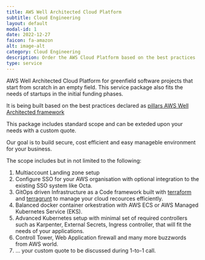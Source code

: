 ```yaml
---
title: AWS Well Architected Cloud Platform
subtitle: Cloud Engineering
layout: default
modal-id: 1
date: 2022-12-27
faicon: fa-amazon
alt: image-alt
category: Cloud Engineering
description: Order the AWS Cloud Platform based on the best practices
type: service
---
```

AWS Well Architected Cloud Platform for greenfield software projects that start from scratch in an empty field. This service package also fits the needs of startups in the initial funding phases.

It is being built based on the best practices declared as [pillars AWS Well Architected framework](https://docs.aws.amazon.com/wellarchitected/latest/framework/the-pillars-of-the-framework.html)

This package includes standard scope and can be exteded upon your needs with a custom quote.

Our goal is to build secure, cost efficient and easy manageble environment for your business.

The scope includes but in not limited to the following:
1. Multiaccount Landing zone setup
1. Configure SSO for your AWS organisation with optional integration to the existing SSO system like Octa.
1. GitOps driven Infrastructure as a Code framework built with [terraform](https://www.terraform.io/) and [terragrunt](https://terragrunt.gruntwork.io/) to manage your cloud recources efficiently.
1. Balanced docker container orkestration with AWS ECS or AWS Managed Kubernetes Service (EKS).
1. Advanced Kubernetes setup with minimal set of required controllers such as Karpenter, External Secrets, Ingress controller, that will fit the needs of your applications.
1. Controll Tower, Web Application firewall and many more buzzwords from AWS world.
1. ... your custom quote to be discussed during 1-to-1 call.